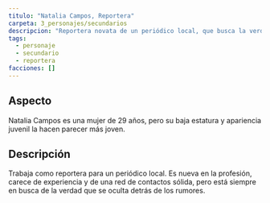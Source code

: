 ```yaml
---
titulo: "Natalia Campos, Reportera"
carpeta: 3_personajes/secundarios
descripcion: "Reportera novata de un periódico local, que busca la verdad detrás de los rumores a pesar de su inexperiencia."
tags:
  - personaje
  - secundario
  - reportera
facciones: []
---
```


## Aspecto

Natalia Campos es una mujer de 29 años, pero su baja estatura y apariencia juvenil la hacen parecer más joven.

## Descripción

Trabaja como reportera para un periódico local. Es nueva en la profesión, carece de experiencia y de una red de contactos sólida, pero está siempre en busca de la verdad que se oculta detrás de los rumores. 